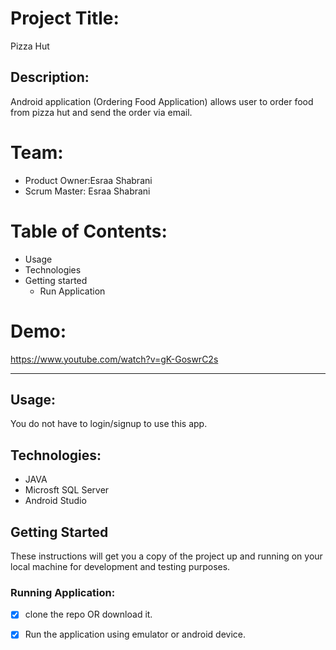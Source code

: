# Project Title:

Pizza Hut

## Description:

Android application (Ordering Food Application) allows user to order food from pizza hut and send the order via email.

# Team:
 - Product Owner:Esraa Shabrani
 - Scrum Master: Esraa Shabrani
 

# Table of Contents:

  - Usage
  - Technologies
  - Getting started
     - Run Application

# Demo:

https://www.youtube.com/watch?v=gK-GoswrC2s  

--------------------------------------------------------------------------------------------------------------------------------------------------------------------    

## Usage:

You do not have to login/signup to use this app. 

## Technologies:

   - JAVA
   - Microsft SQL Server
   - Android Studio

## Getting Started

These instructions will get you a copy of the project up and running on your local machine for development and testing purposes.

 
  ### Running Application:

  - [x] clone the repo OR download it.
  - [x] Run the application using emulator or android device.




